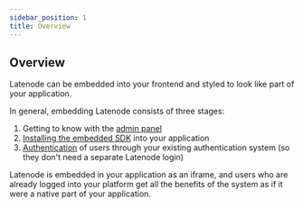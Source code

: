 ```yaml
---
sidebar_position: 1
title: Overview
---
```


## Overview

Latenode can be embedded into your frontend and styled to look like part of your application.

In general, embedding Latenode consists of three stages:

1. Getting to know with the [admin panel](https://www.notion.so/Administration-1eb57d45a06780a89975e7b31bfe0312?pvs=21)
2. [Installing the embedded SDK](https://www.notion.so/Installing-the-embedded-SDK-1b657d45a06780a8af8bca11990b981c?pvs=21) into your application
3. [Authentication](https://www.notion.so/User-Authorization-1f957d45a06780e3b21ad4867360364f?pvs=21) of users through your existing authentication system (so they don't need a separate Latenode login)

Latenode is embedded in your application as an iframe, and users who are already logged into your platform get all the benefits of the system as if it were a native part of your application.
